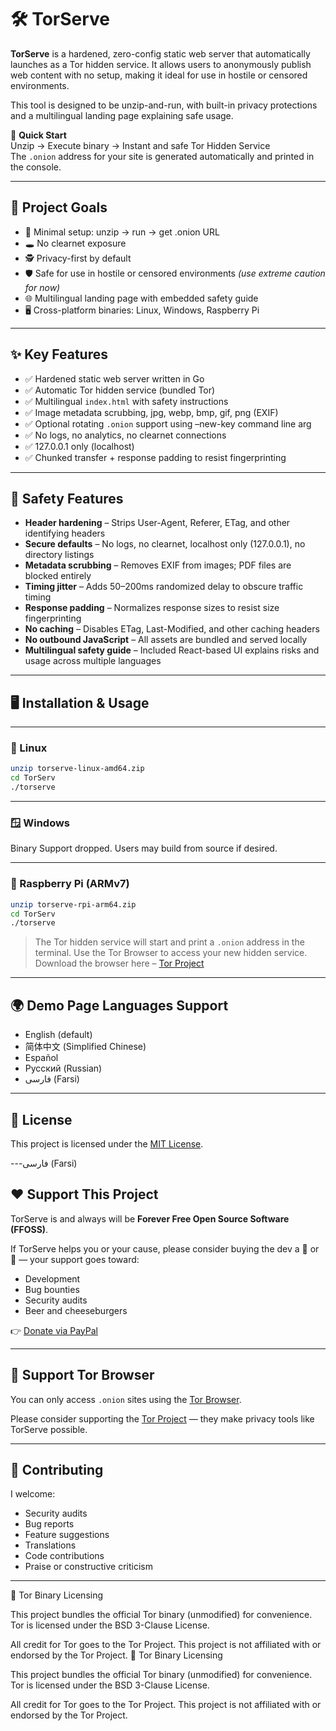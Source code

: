 # 🛠️ TorServe

**TorServe** is a hardened, zero-config static web server that automatically launches as a Tor hidden service. It allows users to anonymously publish web content with no setup, making it ideal for use in hostile or censored environments.

This tool is designed to be unzip-and-run, with built-in privacy protections and a multilingual landing page explaining safe usage.

🧭 **Quick Start**  
Unzip → Execute binary → Instant and safe Tor Hidden Service  
The `.onion` address for your site is generated automatically and printed in the console.

---

## 🎯 Project Goals

- 🧳 Minimal setup: unzip → run → get .onion URL
- 🕳️ No clearnet exposure
- 🕵️ Privacy-first by default
- 🛡️ Safe for use in hostile or censored environments *(use extreme caution for now)*
- 🌐 Multilingual landing page with embedded safety guide
- 🖥️ Cross-platform binaries: Linux, Windows, Raspberry Pi

---

## ✨ Key Features

- ✅ Hardened static web server written in Go
- ✅ Automatic Tor hidden service (bundled Tor)
- ✅ Multilingual `index.html` with safety instructions
- ✅ Image metadata scrubbing, jpg, webp, bmp, gif, png (EXIF)
- ✅ Optional rotating `.onion` support using –new-key command line arg
- ✅ No logs, no analytics, no clearnet connections
- ✅ 127.0.0.1 only (localhost)
- ✅ Chunked transfer + response padding to resist fingerprinting

---

## 🧠 Safety Features

- **Header hardening** – Strips User-Agent, Referer, ETag, and other identifying headers
- **Secure defaults** – No logs, no clearnet, localhost only (127.0.0.1), no directory listings
- **Metadata scrubbing** – Removes EXIF from images; PDF files are blocked entirely
- **Timing jitter** – Adds 50–200ms randomized delay to obscure traffic timing
- **Response padding** – Normalizes response sizes to resist size fingerprinting
- **No caching** – Disables ETag, Last-Modified, and other caching headers
- **No outbound JavaScript** – All assets are bundled and served locally
- **Multilingual safety guide** – Included React-based UI explains risks and usage across multiple languages

---

## 🖥️ Installation & Usage

---

### 🐧 Linux

```bash
unzip torserve-linux-amd64.zip
cd TorServ
./torserve
```

---

### 🪟 Windows

Binary Support dropped. Users may build from source if desired.

---

### 🍓 Raspberry Pi (ARMv7)

```bash
unzip torserve-rpi-arm64.zip
cd TorServ
./torserve
```

> The Tor hidden service will start and print a `.onion` address in the terminal. Use the Tor Browser to access your new hidden service. Download the browser here – [Tor Project](https://torproject.org/download/) 

---

## 🌍 Demo Page Languages Support

- English (default)
- 简体中文 (Simplified Chinese)
- Español
- Русский (Russian)
- <span dir="ltr">فارسی (Farsi)</span>

---

## 📜 License

This project is licensed under the [MIT License](LICENSE).

---<span dir="ltr">فارسی (Farsi)</span>

## ❤️ Support This Project

TorServe is and always will be **Forever Free Open Source Software (FFOSS)**.

If TorServe helps you or your cause, please consider buying the dev a 🍔 or 🍺 — your support goes toward:

- Development
- Bug bounties
- Security audits
- Beer and cheeseburgers

👉 [Donate via PayPal](https://paypal.me/torserv)

---

## 🧭 Support Tor Browser

You can only access `.onion` sites using the [Tor Browser](https://www.torproject.org/download/).

Please consider supporting the [Tor Project](https://support.torproject.org/) — they make privacy tools like TorServe possible.

---

## 👋 Contributing

I welcome:
- Security audits
- Bug reports
- Feature suggestions
- Translations
- Code contributions
- Praise or constructive criticism

---
🧅 Tor Binary Licensing

This project bundles the official Tor binary (unmodified) for convenience.
Tor is licensed under the BSD 3-Clause License.

All credit for Tor goes to the Tor Project. This project is not affiliated with or endorsed by the Tor Project.
🧅 Tor Binary Licensing

This project bundles the official Tor binary (unmodified) for convenience.
Tor is licensed under the BSD 3-Clause License.

All credit for Tor goes to the Tor Project. This project is not affiliated with or endorsed by the Tor Project.
